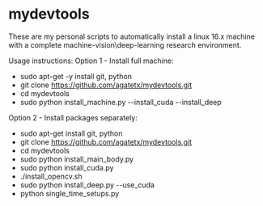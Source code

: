 # mydevtools

These are my personal scripts to automatically install a linux 16.x machine with a complete machine-vision\deep-learning research environment. 

Usage instructions:
Option 1 - Install full machine:
- sudo apt-get -y install git, python
- git clone https://github.com/agatetx/mydevtools.git
- cd mydevtools
- sudo python install_machine.py --install_cuda --install_deep

Option 2 - Install packages separately:
- sudo apt-get install git, python
- git clone https://github.com/agatetx/mydevtools.git
- cd mydevtools
- sudo python install_main_body.py
- sudo python install_cuda.py
- ./install_opencv.sh
- sudo python install_deep.py --use_cuda
- python single_time_setups.py
